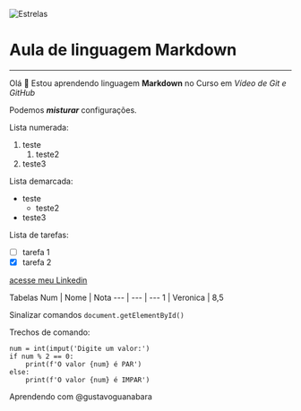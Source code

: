 ![Estrelas](https://github.com/veronicabierhals/OlaMundo/assets/137651239/bbefa429-a302-49f2-bd85-66800f76b53c)
# Aula de linguagem Markdown
***
Olá :wave:
Estou aprendendo linguagem **Markdown** no Curso em _Vídeo de Git e GitHub_

Podemos __*misturar*__ configurações.

Lista numerada:
1. teste
   1. teste2
2. teste3

Lista demarcada:
* teste
   * teste2
* teste3

Lista de tarefas:
  - [ ] tarefa 1
  - [x] tarefa 2

[acesse meu Linkedin](https://www.linkedin.com/in/veronicaveigabierhals/)

Tabelas
Num | Nome | Nota
--- | --- | ---
1 | Veronica | 8,5

Sinalizar comandos
`document.getElementById()`

Trechos de comando:

```
num = int(imput('Digite um valor:')
if num % 2 == 0:
    print(f'O valor {num} é PAR')
else:
    print(f'O valor {num} é IMPAR')
```
Aprendendo com @gustavoguanabara 
